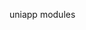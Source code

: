 <!--
 * @Author: 码上talk|RC/3189482282@qq.com
 * @Date: 2021-11-05 13:53:23
 * @LastEditTime: 2021-11-05 13:53:24
 * @LastEditors: 码上talk|RC
 * @Description: 
 * @FilePath: /tacomall-ma/uni_modules/README.md
-->
uniapp modules